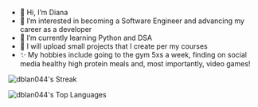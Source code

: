 - 👋 Hi, I’m Diana
- 👀 I’m interested in becoming a Software Engineer and advancing my career as a developer
- 🌱 I’m currently learning Python and DSA
- 💞️ I will upload small projects that I create per my courses
- ✨ My hobbies include going to the gym 5xs a week, finding on social media healthy high protein meals and, most importantly, video games!

![dblan044's Streak](https://github-readme-streak-stats.herokuapp.com/?user=dblan044&theme=tokyonight&hide_border=true)

![dblan044's Top Languages](https://github-readme-stats.vercel.app/api/top-langs/?username=dblan044&theme=tokyonight&show_icons=true&hide_border=true&layout=compact)
<!---
dblan044/dblan044 is a ✨ special ✨ repository because its `README.md` (this file) appears on your GitHub profile.
You can click the Preview link to take a look at your changes.
--->
